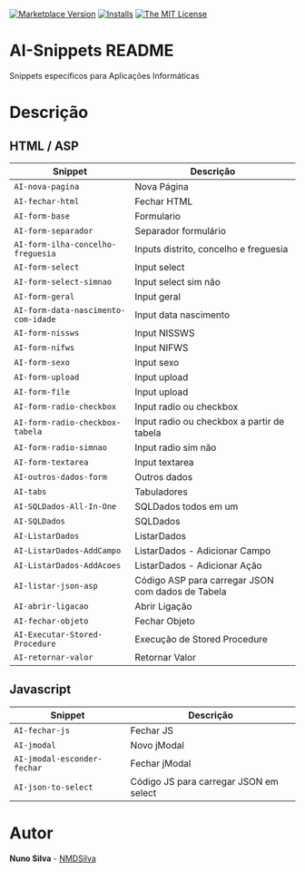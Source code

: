 [![Marketplace Version](https://vsmarketplacebadge.apphb.com/version/NMSilva.aisnippets.svg?style=flat-square)](https://marketplace.visualstudio.com/items?itemName=NMSilva.aisnippets)
[![Installs](https://vsmarketplacebadge.apphb.com/installs-short/NMSilva.aisnippets.svg?style=flat-square)](https://marketplace.visualstudio.com/items?itemName=NMSilva.aisnippets)
[![The MIT License](https://img.shields.io/badge/license-MIT-orange.svg?style=flat-square)](http://opensource.org/licenses/MIT)

# AI-Snippets README

Snippets específicos para Aplicações Informáticas

# Descrição

## HTML / ASP
      
| Snippet                             | Descrição                                        |
| ----------------------------------- | ------------------------------------------------ |
| `AI-nova-pagina`                    | Nova Página                                      |
| `AI-fechar-html`                    | Fechar HTML                                      |
| `AI-form-base`                      | Formulario                                       |
| `AI-form-separador`                 | Separador formulário                             |
| `AI-form-ilha-concelho-freguesia`   | Inputs distrito, concelho e freguesia            |
| `AI-form-select`                    | Input select                                     |
| `AI-form-select-simnao`             | Input select sim não                             |
| `AI-form-geral`                     | Input geral                                      |
| `AI-form-data-nascimento-com-idade` | Input data nascimento                            |
| `AI-form-nissws`                    | Input NISSWS                                     |
| `AI-form-nifws`                     | Input NIFWS                                      |
| `AI-form-sexo`                      | Input sexo                                       |
| `AI-form-upload`                    | Input upload                                     |
| `AI-form-file`                      | Input upload                                     |
| `AI-form-radio-checkbox`            | Input radio ou checkbox                          |
| `AI-form-radio-checkbox-tabela`     | Input radio ou checkbox a partir de tabela       |
| `AI-form-radio-simnao`              | Input radio sim não                              |
| `AI-form-textarea`                  | Input textarea                                   |
| `AI-outros-dados-form`              | Outros dados                                     |
| `AI-tabs`                           | Tabuladores                                      |
| `AI-SQLDados-All-In-One`            | SQLDados todos em um                             |
| `AI-SQLDados`                       | SQLDados                                         |
| `AI-ListarDados`                    | ListarDados                                      |
| `AI-ListarDados-AddCampo`           | ListarDados - Adicionar Campo                    |
| `AI-ListarDados-AddAcoes`           | ListarDados - Adicionar Ação                     |
| `AI-listar-json-asp`                | Código ASP para carregar JSON com dados de Tabela|
| `AI-abrir-ligacao`                  | Abrir Ligação                                    |
| `AI-fechar-objeto`                  | Fechar Objeto                                    |
| `AI-Executar-Stored-Procedure`      | Execução de Stored Procedure                     |
| `AI-retornar-valor`                 | Retornar Valor                                   |

## Javascript

| Snippet                     | Descrição                              |
| --------------------------- | -------------------------------------- |
| `AI-fechar-js`              | Fechar JS                              |
| `AI-jmodal`                 | Novo jModal                            |
| `AI-jmodal-esconder-fechar` | Fechar jModal                          |
| `AI-json-to-select`         | Código JS para carregar JSON em select |

# Autor

**Nuno Silva** - [NMDSilva](https://github.com/NMDSilva)
